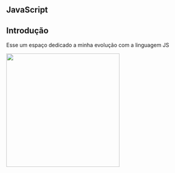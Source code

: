 ## JavaScript

## Introdução

Esse um espaço dedicado a minha evolução com a linguagem JS 

<img height="300em" src="https://user-images.githubusercontent.com/115943970/206019664-9fc90b38-c36d-40d1-93f0-d814898dc235.png" >
